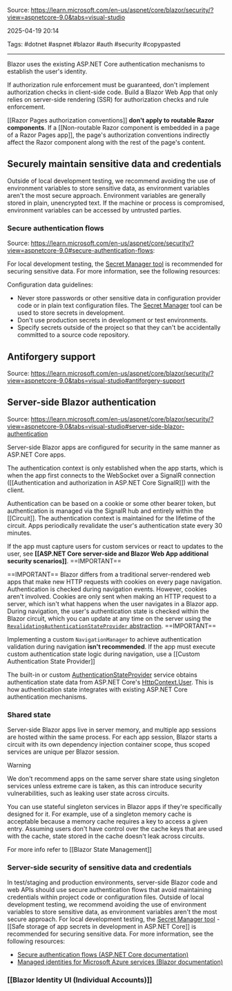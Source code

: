 Source: https://learn.microsoft.com/en-us/aspnet/core/blazor/security/?view=aspnetcore-9.0&tabs=visual-studio 

2025-04-19 20:14

Tags: #dotnet #aspnet #blazor #auth #security #copypasted



---
Blazor uses the existing ASP.NET Core authentication mechanisms to establish the user's identity.

If authorization rule enforcement must be guaranteed, don't implement authorization checks in client-side code. Build a Blazor Web App that only relies on server-side rendering (SSR) for authorization checks and rule enforcement.

[[Razor Pages authorization conventions]] **don't apply to routable Razor components**. If a [[Non-routable Razor component is embedded in a page of a Razor Pages app]], the page's authorization conventions indirectly affect the Razor component along with the rest of the page's content.

## Securely maintain sensitive data and credentials

Outside of local development testing, we recommend avoiding the use of environment variables to store sensitive data, as environment variables aren't the most secure approach. Environment variables are generally stored in plain, unencrypted text. If the machine or process is compromised, environment variables can be accessed by untrusted parties.

### Secure authentication flows
Source: https://learn.microsoft.com/en-us/aspnet/core/security/?view=aspnetcore-9.0#secure-authentication-flows:

 For local development testing, the [Secret Manager tool](https://learn.microsoft.com/en-us/aspnet/core/security/app-secrets?view=aspnetcore-9.0) is recommended for securing sensitive data. For more information, see the following resources:

Configuration data guidelines:

- Never store passwords or other sensitive data in configuration provider code or in plain text configuration files. The [Secret Manager](https://learn.microsoft.com/en-us/aspnet/core/security/app-secrets?view=aspnetcore-9.0) tool can be used to store secrets in development.
- Don't use production secrets in development or test environments.
- Specify secrets outside of the project so that they can't be accidentally committed to a source code repository.

## Antiforgery support
Source: https://learn.microsoft.com/en-us/aspnet/core/blazor/security/?view=aspnetcore-9.0&tabs=visual-studio#antiforgery-support

## Server-side Blazor authentication
Source: https://learn.microsoft.com/en-us/aspnet/core/blazor/security/?view=aspnetcore-9.0&tabs=visual-studio#server-side-blazor-authentication

Server-side Blazor apps are configured for security in the same manner as ASP.NET Core apps.

The authentication context is only established when the app starts, which is when the app first connects to the WebSocket over a SignalR connection ([[Authentication and authorization in ASP.NET Core SignalR]]) with the client. 

Authentication can be based on a cookie or some other bearer token, but authentication is 
managed via the SignalR hub and entirely within the [[Circuit]]. The authentication context is maintained for the lifetime of the circuit. Apps periodically revalidate the user's authentication state every 30 minutes.

If the app must capture users for custom services or react to updates to the user, see **[[ASP.NET Core server-side and Blazor Web App additional security scenarios]]**. ==IMPORTANT==

==IMPORTANT==
Blazor differs from a traditional server-rendered web apps that make new HTTP requests with cookies on every page navigation. Authentication is checked during navigation events. However, cookies aren't involved. Cookies are only sent when making an HTTP request to a server, which isn't what happens when the user navigates in a Blazor app. During navigation, the user's authentication state is checked within the Blazor circuit, which you can update at any time on the server using the [`RevalidatingAuthenticationStateProvider` abstraction](https://learn.microsoft.com/en-us/aspnet/core/blazor/security/?view=aspnetcore-9.0&tabs=visual-studio#additional-security-abstractions).
==IMPORTANT==

Implementing a custom `NavigationManager` to achieve authentication validation during navigation **isn't recommended**. If the app must execute custom authentication state logic during navigation, use a [[Custom Authentication State Provider]]

The built-in or custom [AuthenticationStateProvider](https://learn.microsoft.com/en-us/dotnet/api/microsoft.aspnetcore.components.authorization.authenticationstateprovider) service obtains authentication state data from ASP.NET Core's [HttpContext.User](https://learn.microsoft.com/en-us/dotnet/api/microsoft.aspnetcore.http.httpcontext.user). This is how authentication state integrates with existing ASP.NET Core authentication mechanisms.

### Shared state
Server-side Blazor apps live in server memory, and multiple app sessions are hosted within the same process. For each app session, Blazor starts a circuit with its own dependency injection container scope, thus scoped services are unique per Blazor session.

Warning

We don't recommend apps on the same server share state using singleton services unless extreme care is taken, as this can introduce security vulnerabilities, such as leaking user state across circuits.

You can use stateful singleton services in Blazor apps if they're specifically designed for it. For example, use of a singleton memory cache is acceptable because a memory cache requires a key to access a given entry. Assuming users don't have control over the cache keys that are used with the cache, state stored in the cache doesn't leak across circuits.

For more info refer to [[Blazor State Management]]
### Server-side security of sensitive data and credentials

In test/staging and production environments, server-side Blazor code and web APIs should use secure authentication flows that avoid maintaining credentials within project code or configuration files. Outside of local development testing, we recommend avoiding the use of environment variables to store sensitive data, as environment variables aren't the most secure approach. For local development testing, the [Secret Manager tool](https://learn.microsoft.com/en-us/aspnet/core/security/app-secrets?view=aspnetcore-9.0)  - [[Safe storage of app secrets in development in ASP.NET Core]] is recommended for securing sensitive data. For more information, see the following resources:

- [Secure authentication flows (ASP.NET Core documentation)](https://learn.microsoft.com/en-us/aspnet/core/security/?view=aspnetcore-9.0#secure-authentication-flows)
- [Managed identities for Microsoft Azure services (Blazor documentation)](https://learn.microsoft.com/en-us/aspnet/core/blazor/security/?view=aspnetcore-9.0#managed-identities-for-microsoft-azure-services)

### [[Blazor Identity UI (Individual Accounts)]]
